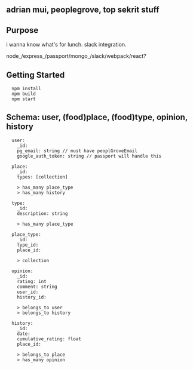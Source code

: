 ## adrian mui, peoplegrove, top sekrit stuff

## Purpose
i wanna know what's for lunch. slack integration.

node_/express_/passport/mongo_/slack/webpack/react?

## Getting Started

```
  npm install
  npm build
  npm start
```

## Schema: user, (food)place, (food)type, opinion, history

```
  user:
    _id:
    pg_email: string // must have peoplGroveEmail
    google_auth_token: string // passport will handle this

  place:
    _id:
    types: [collection]

    > has_many place_type
    > has_many history

  type:
    _id:
    description: string

    > has_many place_type

  place_type:
    _id:
    type_id: 
    place_id: 

    > collection

  opinion:
    _id:
    rating: int
    comment: string
    user_id:
    history_id:

    > belongs_to user
    > belongs_to history

  history:
    _id:
    date:
    cumulative_rating: float
    place_id:

    > belongs_to place
    > has_many opinion
```
  

